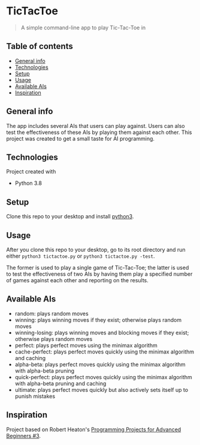 # TicTacToe
> A simple command-line app to play Tic-Tac-Toe in

## Table of contents
* [General info](#general-info)
* [Technologies](#technologies)
* [Setup](#setup)
* [Usage](#usage)
* [Available AIs](#available-ais)
* [Inspiration](#inspiration)

## General info
The app includes several AIs that users can play against. Users can also test the effectiveness of these AIs by playing them against each other. This project was created to get a small taste for AI programming.

## Technologies
Project created with
* Python 3.8

## Setup
Clone this repo to your desktop and install [python3](https://www.python.org/downloads/).

## Usage
After you clone this repo to your desktop, go to its root directory and run either `python3 tictactoe.py` or `python3 tictactoe.py -test`. 

The former is used to play a single game of Tic-Tac-Toe; the latter is used to test the effectiveness of two AIs by having them play a specified number of games against each other and reporting on the results.

## Available AIs
* random: plays random moves
* winning: plays winning moves if they exist; otherwise plays random moves
* winning-losing: plays winning moves and blocking moves if they exist; otherwise plays random moves
* perfect: plays perfect moves using the minimax algorithm
* cache-perfect: plays perfect moves quickly using the minimax algorithm and caching
* alpha-beta: plays perfect moves quickly using the minimax algorithm with alpha-beta pruning
* quick-perfect: plays perfect moves quickly using the minimax algorithm with alpha-beta pruning and caching
* ultimate: plays perfect moves quickly but also actively sets itself up to punish mistakes

## Inspiration
Project based on Robert Heaton's [Programming Projects for Advanced Beginners #3](https://robertheaton.com/2018/10/09/programming-projects-for-advanced-beginners-3-a/).